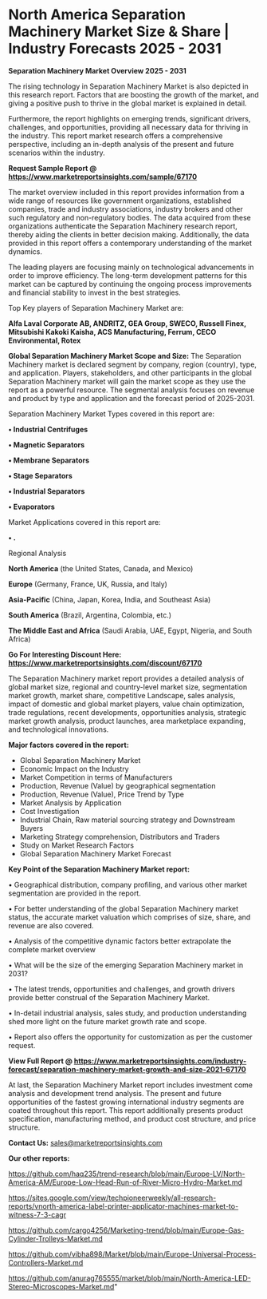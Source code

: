 # North America Separation Machinery Market Size & Share | Industry Forecasts 2025 - 2031

<Strong> Separation Machinery Market Overview 2025 - 2031</strong>

The rising technology in Separation Machinery Market is also depicted in this research report. Factors that are boosting the growth of the market, and giving a positive push to thrive in the global market is explained in detail.

Furthermore, the report highlights on emerging trends, significant drivers, challenges, and opportunities, providing all necessary data for thriving in the industry. This report market research offers a comprehensive perspective, including an in-depth analysis of the present and future scenarios within the industry.

<strong>Request Sample Report @ <a href=https://www.marketreportsinsights.com/sample/67170>https://www.marketreportsinsights.com/sample/67170</a></strong>

The market overview included in this report provides information from a wide range of resources like government organizations, established companies, trade and industry associations, industry brokers and other such regulatory and non-regulatory bodies. The data acquired from these organizations authenticate the Separation Machinery research report, thereby aiding the clients in better decision making. Additionally, the data provided in this report offers a contemporary understanding of the market dynamics.

The leading players are focusing mainly on technological advancements in order to improve efficiency. The long-term development patterns for this market can be captured by continuing the ongoing process improvements and financial stability to invest in the best strategies.

Top Key players of Separation Machinery Market are:

<strong>Alfa Laval Corporate AB, ANDRITZ, GEA Group, SWECO, Russell Finex, Mitsubishi Kakoki Kaisha, ACS Manufacturing, Ferrum, CECO Environmental, Rotex</strong>

<strong><b>Global Separation Machinery Market Scope and Size:</b></strong>
The Separation Machinery market is declared segment by company, region (country), type, and application. Players, stakeholders, and other participants in the global Separation Machinery market will gain the market scope as they use the report as a powerful resource. The segmental analysis focuses on revenue and product by type and application and the forecast period of 2025-2031.

Separation Machinery Market Types covered in this report are:

<strong>• Industrial Centrifuges

• Magnetic Separators

• Membrane Separators

• Stage Separators

• Industrial Separators

• Evaporators</strong>

Market Applications covered in this report are:

<strong>• .</strong> 

Regional Analysis

<strong>North America</strong> (the United States, Canada, and Mexico)

<strong>Europe</strong> (Germany, France, UK, Russia, and Italy)

<strong>Asia-Pacific</strong> (China, Japan, Korea, India, and Southeast Asia)

<strong>South America</strong> (Brazil, Argentina, Colombia, etc.)

<strong>The Middle East and Africa</strong> (Saudi Arabia, UAE, Egypt, Nigeria, and South Africa)

<strong>Go For Interesting Discount Here: <a href=https://www.marketreportsinsights.com/discount/67170>https://www.marketreportsinsights.com/discount/67170</a></strong>

The Separation Machinery market report provides a detailed analysis of global market size, regional and country-level market size, segmentation market growth, market share, competitive Landscape, sales analysis, impact of domestic and global market players, value chain optimization, trade regulations, recent developments, opportunities analysis, strategic market growth analysis, product launches, area marketplace expanding, and technological innovations.

<strong><b>Major factors covered in the report:</b></strong>
<ul>
  <li>Global Separation Machinery Market </li>
  <li>Economic Impact on the Industry</li>
  <li>Market Competition in terms of Manufacturers</li>
  <li>Production, Revenue (Value) by geographical segmentation</li>
  <li>Production, Revenue (Value), Price Trend by Type</li>
  <li>Market Analysis by Application</li>
  <li>Cost Investigation</li>
  <li>Industrial Chain, Raw material sourcing strategy and Downstream Buyers</li>
  <li>Marketing Strategy comprehension, Distributors and Traders</li>
  <li>Study on Market Research Factors</li>
  <li>Global Separation Machinery Market Forecast</li>
</ul>

<strong><b>Key Point of the Separation Machinery Market report:</b></strong>

• Geographical distribution, company profiling, and various other market segmentation are provided in the report.

• For better understanding of the global Separation Machinery market status, the accurate market valuation which comprises of size, share, and revenue are also covered.

• Analysis of the competitive dynamic factors better extrapolate the complete market overview

• What will be the size of the emerging Separation Machinery market in 2031?

• The latest trends, opportunities and challenges, and growth drivers provide better construal of the Separation Machinery Market.

• In-detail industrial analysis, sales study, and production understanding shed more light on the future market growth rate and scope.

• Report also offers the opportunity for customization as per the customer request.

<strong><b>View Full Report @ <a href=https://www.marketreportsinsights.com/industry-forecast/separation-machinery-market-growth-and-size-2021-67170>https://www.marketreportsinsights.com/industry-forecast/separation-machinery-market-growth-and-size-2021-67170</a></b></strong>


At last, the Separation Machinery Market report includes investment come analysis and development trend analysis. The present and future opportunities of the fastest growing international industry segments are coated throughout this report. This report additionally presents product specification, manufacturing method, and product cost structure, and price structure.

<strong>Contact Us:</strong>
sales@marketreportsinsights.com

<strong>Our other reports:</strong>

<a href=https://github.com/haq235/trend-research/blob/main/Europe-LV/North-America-AM/Europe-Low-Head-Run-of-River-Micro-Hydro-Market.md>https://github.com/haq235/trend-research/blob/main/Europe-LV/North-America-AM/Europe-Low-Head-Run-of-River-Micro-Hydro-Market.md</a>

<a href=https://sites.google.com/view/techpioneerweekly/all-research-reports/vnorth-america-label-printer-applicator-machines-market-to-witness-7-3-cagr>https://sites.google.com/view/techpioneerweekly/all-research-reports/vnorth-america-label-printer-applicator-machines-market-to-witness-7-3-cagr</a>

<a href=https://github.com/cargo4256/Marketing-trend/blob/main/Europe-Gas-Cylinder-Trolleys-Market.md>https://github.com/cargo4256/Marketing-trend/blob/main/Europe-Gas-Cylinder-Trolleys-Market.md</a>

<a href=https://github.com/vibha898/Market/blob/main/Europe-Universal-Process-Controllers-Market.md>https://github.com/vibha898/Market/blob/main/Europe-Universal-Process-Controllers-Market.md</a>

<a href=https://github.com/anurag765555/market/blob/main/North-America-LED-Stereo-Microscopes-Market.md>https://github.com/anurag765555/market/blob/main/North-America-LED-Stereo-Microscopes-Market.md</a>"
